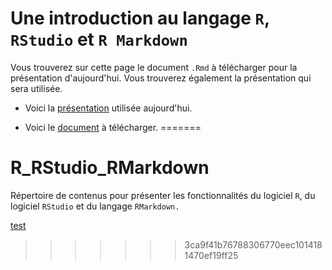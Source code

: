 # Une introduction au langage `R`, `RStudio` et `R Markdown`

Vous trouverez sur cette page le document `.Rmd` à télécharger pour la présentation d'aujourd'hui. Vous trouverez également la présentation qui sera utilisée.

- Voici la [présentation](https://rawgit.com/desautm/R_RStudio_RMarkdown/master/slides_presentation_r.html) utilisée aujourd'hui.

- Voici le [document](presentation_r.Rmd) à télécharger.
=======
# R_RStudio_RMarkdown
Répertoire de contenus pour présenter les fonctionnalités du logiciel `R`, du logiciel `RStudio` et du langage `RMarkdown.`

[test](https://rawgit.com/desautm/R_RStudio_RMarkdown/master/slides_presentation_r.html)
>>>>>>> 3ca9f41b76788306770eec1014181470ef19ff25
